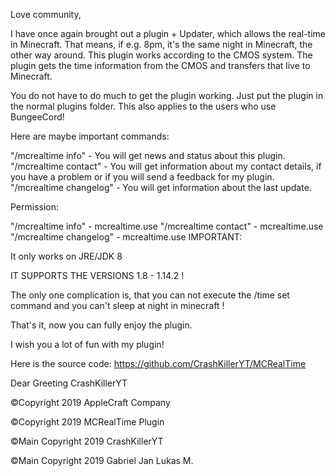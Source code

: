 Love community,

 

I have once again brought out a plugin + Updater, which allows the real-time in Minecraft. That means, if e.g. 8pm, it's the same night in Minecraft, the other way around. This plugin works according to the CMOS system. The plugin gets the time information from the CMOS and transfers that live to Minecraft.

 

You do not have to do much to get the plugin working. Just put the plugin in the normal plugins folder. This also applies to the users who use BungeeCord!

Here are maybe important commands:

 

"/mcrealtime info" - You will get news and status about this plugin.
"/mcrealtime contact" - You will get information about my contact details, if you have a problem or if you will send a feedback for my plugin.
 "/mcrealtime changelog" - You will get information about the last update.
 

Permission: 

"/mcrealtime info" - mcrealtime.use
"/mcrealtime contact" - mcrealtime.use
"/mcrealtime changelog" - mcrealtime.use 
IMPORTANT:

 

It only works on JRE/JDK 8

 

IT SUPPORTS THE VERSIONS 1.8 - 1.14.2 ! 

 

The only one complication is, that you can not execute the /time set <time> command and you can't sleep at night in minecraft !

 

That's it, now you can fully enjoy the plugin.

 

I wish you a lot of fun with my plugin!

Here is the source code: https://github.com/CrashKillerYT/MCRealTime

 

Dear Greeting CrashKillerYT

 

©Copyright 2019 AppleCraft Company

©Copyright 2019 MCRealTime Plugin

©Main Copyright 2019 CrashKillerYT

©Main Copyright 2019 Gabriel Jan Lukas M.
